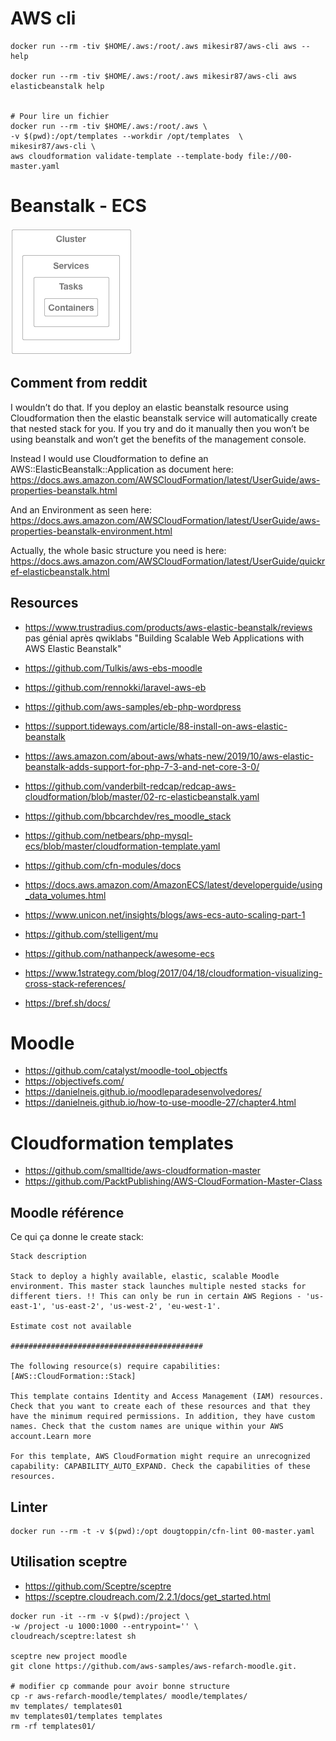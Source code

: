 # AWS cli
```
docker run --rm -tiv $HOME/.aws:/root/.aws mikesir87/aws-cli aws --help

docker run --rm -tiv $HOME/.aws:/root/.aws mikesir87/aws-cli aws elasticbeanstalk help


# Pour lire un fichier 
docker run --rm -tiv $HOME/.aws:/root/.aws \
-v $(pwd):/opt/templates --workdir /opt/templates  \
mikesir87/aws-cli \
aws cloudformation validate-template --template-body file://00-master.yaml

```

# Beanstalk - ECS

![ECS overview](assets/cluster-ecs.png)

## Comment from reddit
I wouldn’t do that. If you deploy an elastic beanstalk resource using Cloudformation then the elastic beanstalk service will automatically create that nested stack for you. If you try and do it manually then you won’t be using beanstalk and won’t get the benefits of the management console.

Instead I would use Cloudformation to define an AWS::ElasticBeanstalk::Application as document here: https://docs.aws.amazon.com/AWSCloudFormation/latest/UserGuide/aws-properties-beanstalk.html

And an Environment as seen here: https://docs.aws.amazon.com/AWSCloudFormation/latest/UserGuide/aws-properties-beanstalk-environment.html

Actually, the whole basic structure you need is here: https://docs.aws.amazon.com/AWSCloudFormation/latest/UserGuide/quickref-elasticbeanstalk.html

## Resources

- https://www.trustradius.com/products/aws-elastic-beanstalk/reviews pas génial après qwiklabs "Building Scalable Web Applications with AWS Elastic Beanstalk"

- https://github.com/Tulkis/aws-ebs-moodle
- https://github.com/rennokki/laravel-aws-eb
- https://github.com/aws-samples/eb-php-wordpress
- https://support.tideways.com/article/88-install-on-aws-elastic-beanstalk
- https://aws.amazon.com/about-aws/whats-new/2019/10/aws-elastic-beanstalk-adds-support-for-php-7-3-and-net-core-3-0/
- https://github.com/vanderbilt-redcap/redcap-aws-cloudformation/blob/master/02-rc-elasticbeanstalk.yaml

- https://github.com/bbcarchdev/res_moodle_stack
- https://github.com/netbears/php-mysql-ecs/blob/master/cloudformation-template.yaml
- https://github.com/cfn-modules/docs
- https://docs.aws.amazon.com/AmazonECS/latest/developerguide/using_data_volumes.html
- https://www.unicon.net/insights/blogs/aws-ecs-auto-scaling-part-1

- https://github.com/stelligent/mu
- https://github.com/nathanpeck/awesome-ecs

- https://www.1strategy.com/blog/2017/04/18/cloudformation-visualizing-cross-stack-references/

- https://bref.sh/docs/

# Moodle
- https://github.com/catalyst/moodle-tool_objectfs
- https://objectivefs.com/
- https://danielneis.github.io/moodleparadesenvolvedores/
- https://danielneis.github.io/how-to-use-moodle-27/chapter4.html

# Cloudformation templates

- https://github.com/smalltide/aws-cloudformation-master
- https://github.com/PacktPublishing/AWS-CloudFormation-Master-Class

## Moodle référence
Ce qui ça donne le create stack:
```
Stack description

Stack to deploy a highly available, elastic, scalable Moodle environment. This master stack launches multiple nested stacks for different tiers. !! This can only be run in certain AWS Regions - 'us-east-1', 'us-east-2', 'us-west-2', 'eu-west-1'.

Estimate cost not available

###########################################

The following resource(s) require capabilities: [AWS::CloudFormation::Stack]

This template contains Identity and Access Management (IAM) resources. Check that you want to create each of these resources and that they have the minimum required permissions. In addition, they have custom names. Check that the custom names are unique within your AWS account.Learn more

For this template, AWS CloudFormation might require an unrecognized capability: CAPABILITY_AUTO_EXPAND. Check the capabilities of these resources.
```

## Linter


```
docker run --rm -t -v $(pwd):/opt dougtoppin/cfn-lint 00-master.yaml
```



## Utilisation sceptre

- https://github.com/Sceptre/sceptre
- https://sceptre.cloudreach.com/2.2.1/docs/get_started.html

```
docker run -it --rm -v $(pwd):/project \
-w /project -u 1000:1000 --entrypoint='' \
cloudreach/sceptre:latest sh

sceptre new project moodle
git clone https://github.com/aws-samples/aws-refarch-moodle.git.

# modifier cp commande pour avoir bonne structure
cp -r aws-refarch-moodle/templates/ moodle/templates/
mv templates/ templates01
mv templates01/templates templates
rm -rf templates01/
```
